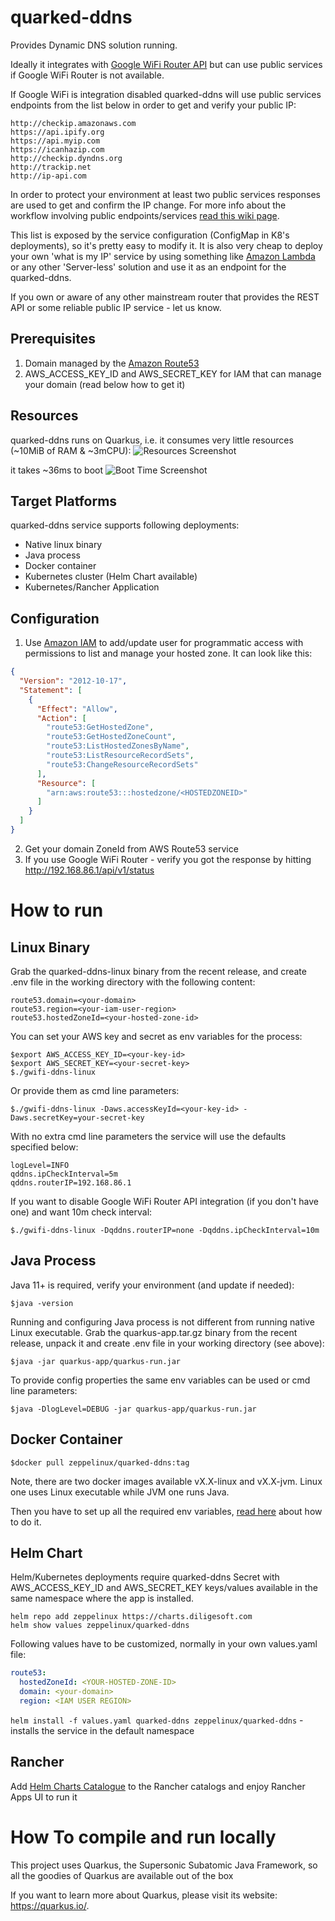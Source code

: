 # quarked-ddns
Provides Dynamic DNS solution running. 

Ideally it integrates with [Google WiFi Router API](https://github.com/olssonm/google-wifi-api) but can use 
public services if Google WiFi Router is not available. 

If Google WiFi is integration disabled quarked-ddns will use public services endpoints from the list below in order to get 
and verify your public IP:
```
http://checkip.amazonaws.com
https://api.ipify.org
https://api.myip.com
https://icanhazip.com
http://checkip.dyndns.org
http://trackip.net
http://ip-api.com
``` 
In order to protect your environment at least two public services responses are used to get and confirm the IP change.
For more info about the workflow involving public endpoints/services [read this wiki page](https://github.com/zeppelinux/quarked-ddns/wiki/Public-Services-Workflow).

This list is exposed by the service configuration (ConfigMap in K8's deployments), so it's pretty easy to modify it. 
It is also very cheap to deploy your own 'what is my IP' service by using something like [Amazon Lambda](https://aws.amazon.com/lambda/) 
or any other 'Server-less' solution and use it as an endpoint for the quarked-ddns.

If you own or aware of any other mainstream router that provides the REST API or some reliable public IP service - let us know. 

## Prerequisites
1. Domain managed by the [Amazon Route53](https://aws.amazon.com/route53/)
2. AWS_ACCESS_KEY_ID and AWS_SECRET_KEY for IAM that can manage your domain (read below how to get it)

## Resources
quarked-ddns runs on Quarkus, i.e. it consumes very little resources (~10MiB of RAM & ~3mCPU):
![Resources Screenshot](https://zeppelinux.github.io/images/qddns-resources-screenshot.png)

it takes ~36ms to boot
![Boot Time Screenshot](https://zeppelinux.github.io/images/qddns-boot-log.png)

## Target Platforms
quarked-ddns service supports following deployments:
- Native linux binary
- Java process
- Docker container
- Kubernetes cluster (Helm Chart available)
- Kubernetes/Rancher Application

## Configuration
1. Use [Amazon IAM](https://console.aws.amazon.com/iam) to add/update user for programmatic access with permissions to 
   list and manage your hosted zone. It can look like this:
```json
{
  "Version": "2012-10-17",
  "Statement": [
    {
      "Effect": "Allow",
      "Action": [
        "route53:GetHostedZone",
        "route53:GetHostedZoneCount",
        "route53:ListHostedZonesByName",
        "route53:ListResourceRecordSets",
        "route53:ChangeResourceRecordSets"
      ],
      "Resource": [
        "arn:aws:route53:::hostedzone/<HOSTEDZONEID>"
      ]
    }
  ]
}
```
2. Get your domain ZoneId from AWS Route53 service
3. If you use Google WiFi Router - verify you got the response by hitting http://192.168.86.1/api/v1/status

# How to run
## Linux Binary
Grab the quarked-ddns-linux binary from the recent release, and create .env file in the working directory with the following content:
```
route53.domain=<your-domain>
route53.region=<your-iam-user-region>
route53.hostedZoneId=<your-hosted-zone-id>
```
You can set your AWS key and secret as env variables for the process: 
```
$export AWS_ACCESS_KEY_ID=<your-key-id>
$export AWS_SECRET_KEY=<your-secret-key>
$./gwifi-ddns-linux
```
Or provide them as cmd line parameters:
```
$./gwifi-ddns-linux -Daws.accessKeyId=<your-key-id> -Daws.secretKey=your-secret-key
```
With no extra cmd line parameters the service will use the defaults specified below:
```
logLevel=INFO
qddns.ipCheckInterval=5m
qddns.routerIP=192.168.86.1
```
If you want to disable Google WiFi Router API integration (if you don't have one) and want 10m check interval:
```
$./gwifi-ddns-linux -Dqddns.routerIP=none -Dqddns.ipCheckInterval=10m
```

## Java Process
Java 11+ is required, verify your environment (and update if needed):
```
$java -version
```
Running and configuring Java process is not different from running native Linux executable. Grab the quarkus-app.tar.gz
binary from the recent release, unpack it and create .env file in your working directory (see above):
```
$java -jar quarkus-app/quarkus-run.jar
```
To provide config properties the same env variables can be used or cmd line parameters:
```
$java -DlogLevel=DEBUG -jar quarkus-app/quarkus-run.jar
```

## Docker Container
```
$docker pull zeppelinux/quarked-ddns:tag
```
Note, there are two docker images available vX.X-linux and vX.X-jvm. Linux one uses Linux executable while JVM one runs Java.

Then you have to set up all the required env variables, [read here](https://docs.docker.com/engine/reference/commandline/run/) 
about how to do it.

## Helm Chart
Helm/Kubernetes deployments require quarked-ddns Secret with AWS_ACCESS_KEY_ID and AWS_SECRET_KEY keys/values available 
in the same namespace where the app is installed.
```
helm repo add zeppelinux https://charts.diligesoft.com
helm show values zeppelinux/quarked-ddns
```
Following values have to be customized, normally in your own values.yaml file:
```yaml
route53:
  hostedZoneId: <YOUR-HOSTED-ZONE-ID>
  domain: <your-domain>
  region: <IAM USER REGION>
```
```helm install -f values.yaml quarked-ddns zeppelinux/quarked-ddns``` - installs the service in the default namespace


## Rancher
Add [Helm Charts Catalogue](https://charts.diligesoft.com) to the Rancher catalogs and enjoy Rancher Apps UI to run it



# How To compile and run locally

This project uses Quarkus, the Supersonic Subatomic Java Framework, so all the goodies of Quarkus are available out of the box

If you want to learn more about Quarkus, please visit its website: https://quarkus.io/.


